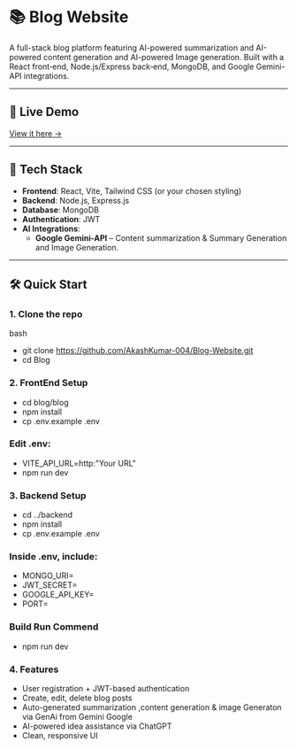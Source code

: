 # 📚 Blog Website

A full-stack blog platform featuring AI-powered summarization and AI-powered content generation and AI-powered Image generation. Built with a React front‑end, Node.js/Express back‑end, MongoDB, and Google Gemini-API integrations.

---

## 🔗 Live Demo  
[View it here →](https://blog-website-pi-plum.vercel.app/)

---

## 🚀 Tech Stack

- **Frontend**: React, Vite, Tailwind CSS (or your chosen styling)
- **Backend**: Node.js, Express.js
- **Database**: MongoDB
- **Authentication**: JWT
- **AI Integrations**:
  - **Google Gemini-API** – Content summarization & Summary Generation and Image Generation.
---

## 🛠️ Quick Start

### 1. Clone the repo
bash
- git clone https://github.com/AkashKumar-004/Blog-Website.git
- cd Blog

### 2. FrontEnd Setup
- cd blog/blog
- npm install
- cp .env.example .env
### Edit .env:
- VITE_API_URL=http:"Your URL"
- npm run dev

### 3. Backend Setup
- cd ../backend
- npm install
- cp .env.example .env
### Inside .env, include:
- MONGO_URI=<Your MongoDB connection URI>
- JWT_SECRET=<Your JWT secret>
- GOOGLE_API_KEY=<Your GOOGLE API key>
- PORT=<Your Port Number>

### Build Run Commend
- npm run dev

### 4. Features
- User registration + JWT-based authentication
- Create, edit, delete blog posts
- Auto-generated summarization ,content generation & image Generaton via GenAi from Gemini Google
- AI-powered idea assistance via ChatGPT
- Clean, responsive UI


